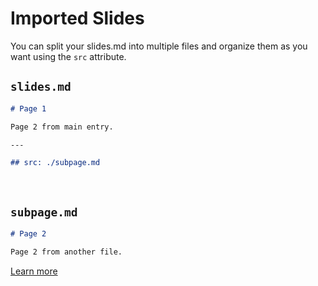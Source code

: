 # Imported Slides

You can split your slides.md into multiple files and organize them as you want using the `src` attribute.

## `slides.md`

```markdown
# Page 1

Page 2 from main entry.

---

## src: ./subpage.md
```

<br>

## `subpage.md`

```markdown
# Page 2

Page 2 from another file.
```

[Learn more](https://sli.dev/guide/syntax.html#importing-slides)
